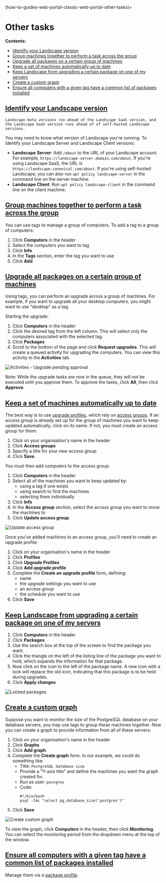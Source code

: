 (how-to-guides-web-portal-classic-web-portal-other-tasks)=
# Other tasks

**Contents:**
- [Identify your Landscape version](#heading--identify-your-landscape-version)
- [Group machines together to perform a task across the group](#heading--group-machines-together-to-perform-a-task-across-the-group)
- [Upgrade all packages on a certain group of machines](#heading--upgrade-all-packages-on-a-certain-group-of-machines)
- [Keep a set of machines automatically up to date](#heading--keep-a-set-of-machines-automatically-up-to-date)
- [Keep Landscape from upgrading a certain package on one of my servers](#heading--keep-landscape-from-upgrading-a-certain-package-on-one-of-my-servers)
- [Create a custom graph](#heading--create-a-custom-graph)
- [Ensure all computers with a given tag have a common list of packages installed](#heading--ensure-all-computers-with-a-given-tag-have-a-common-list-of-packages-installed)

<a href="#heading--identify-your-landscape-version"><h2 id="heading--identify-your-landscape-version">Identify your Landscape version</h2></a>

```{note}
Landscape beta versions run ahead of the Landscape SaaS version, and the Landscape SaaS version runs ahead of of self-hosted Landscape versions.
```

You may need to know what version of Landscape you're running. To identify your Landscape Server and Landscape Client versions:

- **Landscape Server**: Add `/about` to the URL of your Landscape account. For example, `https://landscape-server.domain.com/about`. If you're using Landscape SaaS, the URL is `https://landscape.canonical.com/about`. If you're using self-hosted Landscape,  you can also run `apt policy landscape-server` in the command line on the server machine.
- **Landscape Client**: Run `apt policy landscape-client` in the command line on the client machine.

<a href="#heading--group-machines-together-to-perform-a-task-across-the-group"><h2 id="heading--group-machines-together-to-perform-a-task-across-the-group">Group machines together to perform a task across the group</h2></a>

You can use tags to manage a group of computers. To add a tag to a group of computers:

1. Click **Computers** in the header
2. Select the computers you want to tag
3. Click **Info**
4. In the **Tags** section, enter the tag you want to use
5. Click **Add**

<a href="#heading--upgrade-all-packages-on-a-certain-group-of-machines"><h2 id="heading--upgrade-all-packages-on-a-certain-group-of-machines">Upgrade all packages on a certain group of machines</h2></a>

Using tags, you can perform an upgrade across a group of machines. For example, if you want to upgrade all your desktop computers, you might want to use "desktop" as a tag.

Starting the upgrade:

1. Click **Computers** in the header
2. Click the desired tag from the left column. This will select only the computers associated with the selected tag.
3. Click **Packages**
4. Scroll to the bottom of the page and click **Request upgrades**. This will create a queued activity for upgrading the computers. You can view this activity in the **Activities** tab.

![Activities - Upgrade pending approval](https://assets.ubuntu.com/v1/320a4d2b-usecases1.png)

Note: While the upgrade tasks are now in the queue, they will not be executed until you approve them. To approve the tasks, click **All**, then click **Approve**.

<a href="#heading--keep-a-set-of-machines-automatically-up-to-date"><h2 id="heading--keep-a-set-of-machines-automatically-up-to-date"> Keep a set of machines automatically up to date</h2></a>

The best way is to use [upgrade profiles](/explanation/terms/profiles/upgrade-profile), which rely on [access groups](/explanation/terms/access-groups). If an access group is already set up for the group of machines you want to keep updated automatically, click on its name. If not, you must create an access group for them:

1. Click on your organisation's name in the header
2. Click **Access groups**
3. Specify a title for your new access group
4. Click **Save**.

You must then add computers to the access group:

1. Click **Computers** in the header
2. Select all of the machines you want to keep updated by:
   * using a tag if one exists
   * using search to find the machines
   * selecting them individually
3. Click **Info**
4. In the **Access group** section, select the access group you want to move the machines to
5. Click **Update access group**.

![Update access group](https://assets.ubuntu.com/v1/c2ac90d0-accessgroups4.png)

Once you've added machines to an access group, you'll need to create an upgrade profile:

1. Click on your organisation's name in the header
2. Click **Profiles**
2. Click **Upgrade Profiles**
3. Click **Add upgrade profile**
3. Complete the **Create an upgrade profile** form, defining:
   * name
   * the upgrade settings you want to use
   * an access group
   * the schedule you want to use
4. Click **Save**

<a href="#heading--keep-landscape-from-upgrading-a-certain-package-on-one-of-my-servers"><h2 id="heading--keep-landscape-from-upgrading-a-certain-package-on-one-of-my-servers">Keep Landscape from upgrading a certain package on one of my servers</h2></a>

1. Click **Computers** in the header
2. Click **Packages**
2. Use the search box at the top of the screen to find the package you want.
3. Click the triangle on the left of the listing line of the package you want to hold, which expands the information for that package.
4. Now click on the icon to the left of the package name. A new icon with a lock will replace the old icon, indicating that this package is to be held during upgrades.
5. Click **Apply changes**

![Locked packages](https://assets.ubuntu.com/v1/d34df398-usecases2.png)

<a href="#heading--create-a-custom-graph"><h2 id="heading--create-a-custom-graph">Create a custom graph</h2></a>

Suppose you want to monitor the size of the PostgreSQL database on your database servers, you may use tags to group these machines together. Now you can create a graph to provide information from all of these servers:

1. Click on your organisation's name in the header
2. Click **Graphs**
2. Click **Add graph**
3. Complete the **Create graph** form. In our example, we could do something like:
   * Title: `PostgreSQL database size`
   * Provide a "Y-axis title" and define the machines you want the graph created for.
   * Run as user: `postgres`
   * Code:
        ```
        #!/bin/bash
        psql -tAc "select pg_database_size('postgres')"
        ```
4. Click **Save**

![Create custom graph](https://assets.ubuntu.com/v1/53b56b4f-usecases3.png)

To view the graph, click **Computers** in the header, then click **Monitoring**. You can select the monitoring period from the dropdown menu at the top of the window.

<a href="#heading--ensure-all-computers-with-a-given-tag-have-a-common-list-of-packages-installed"><h2 id="heading--ensure-all-computers-with-a-given-tag-have-a-common-list-of-packages-installed">Ensure all computers with a given tag have a common list of packages installed</h2></a>

Manage them via a [package profile](/explanation/terms/profiles/package-profile).

